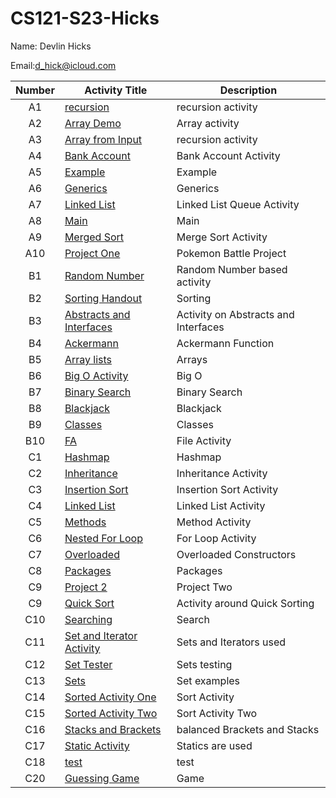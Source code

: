 # CS121-S23-Hicks
Name: Devlin Hicks

Email:d_hick@icloud.com
 
| Number | Activity Title | Description |
| :----: | ------ | ----------- |
| A1| [recursion ](https://github.com/Mythical-traveler/CS121-S23-Hicks/tree/main/cs121/recursion)   |recursion activity|
| A2| [Array Demo ](https://github.com/Mythical-traveler/CS121-S23-Hicks/tree/main/cs121/ArrayDemos)   |Array activity|
| A3| [Array from Input ](https://github.com/Mythical-traveler/CS121-S23-Hicks/tree/main/cs121/ArrayfromInput)   |recursion activity|
| A4| [Bank Account ](https://github.com/Mythical-traveler/CS121-S23-Hicks/tree/main/cs121/BankAccount)   |Bank Account Activity|
| A5| [Example](https://github.com/Mythical-traveler/CS121-S23-Hicks/tree/main/cs121/Example%20Project)   |Example|
| A6| [Generics ](https://github.com/Mythical-traveler/CS121-S23-Hicks/tree/main/cs121/Generics)   |Generics|
| A7| [Linked List ](https://github.com/Mythical-traveler/CS121-S23-Hicks/tree/main/cs121/LinkedListQueue)   |Linked List Queue Activity|
| A8| [Main ](https://github.com/Mythical-traveler/CS121-S23-Hicks/tree/main/cs121/Main)   |Main|
| A9| [Merged Sort ](https://github.com/Mythical-traveler/CS121-S23-Hicks/tree/main/cs121/MergeSortHandout)   |Merge Sort Activity|
| A10| [Project One ](https://github.com/Mythical-traveler/CS121-S23-Hicks/tree/main/cs121/Project1)   |Pokemon Battle Project|
| B1| [Random Number ](https://github.com/Mythical-traveler/CS121-S23-Hicks/tree/main/cs121/RandomNumberActivity)   |Random Number based activity|
| B2| [Sorting Handout ](https://github.com/Mythical-traveler/CS121-S23-Hicks/tree/main/cs121/SortingHandout)   |Sorting|
| B3| [Abstracts and Interfaces ](https://github.com/Mythical-traveler/CS121-S23-Hicks/tree/main/cs121/abstractAndInterfaces)   |Activity on Abstracts and Interfaces|
| B4| [Ackermann](https://github.com/Mythical-traveler/CS121-S23-Hicks/tree/main/cs121/ackermann)   |Ackermann Function|
| B5| [Array lists](https://github.com/Mythical-traveler/CS121-S23-Hicks/tree/main/cs121/arrayListDemo)   |Arrays|
| B6| [Big O Activity](https://github.com/Mythical-traveler/CS121-S23-Hicks/tree/main/cs121/bigOActivity)   |Big O|
| B7| [Binary Search](https://github.com/Mythical-traveler/CS121-S23-Hicks/tree/main/cs121/binarySearch)   |Binary Search|
| B8| [Blackjack](https://github.com/Mythical-traveler/CS121-S23-Hicks/tree/main/cs121/blackJack)   |Blackjack|
| B9| [Classes](https://github.com/Mythical-traveler/CS121-S23-Hicks/tree/main/cs121/classes)   |Classes|
| B10| [FA](https://github.com/Mythical-traveler/CS121-S23-Hicks/tree/main/cs121/fileActivity)   |File Activity|
| C1| [Hashmap](https://github.com/Mythical-traveler/CS121-S23-Hicks/tree/main/cs121/hashmapActivity)   |Hashmap|
| C2| [Inheritance](https://github.com/Mythical-traveler/CS121-S23-Hicks/tree/main/cs121/inheritanceActivity)   |Inheritance Activity|
| C3| [Insertion Sort](https://github.com/Mythical-traveler/CS121-S23-Hicks/tree/main/cs121/insertionSortActivity)   |Insertion Sort Activity|
| C4| [Linked List](https://github.com/Mythical-traveler/CS121-S23-Hicks/tree/main/cs121/linkedListActivity)   |Linked List Activity|
| C5| [Methods](https://github.com/Mythical-traveler/CS121-S23-Hicks/tree/main/cs121/methods)   |Method Activity|
| C6| [Nested For Loop](https://github.com/Mythical-traveler/CS121-S23-Hicks/tree/main/cs121/nestedForLoopsActivity)   |For Loop Activity|
| C7| [Overloaded](https://github.com/Mythical-traveler/CS121-S23-Hicks/tree/main/cs121/overloaded)   |Overloaded Constructors|
| C8| [Packages](https://github.com/Mythical-traveler/CS121-S23-Hicks/tree/main/cs121/packages)   |Packages|
| C9| [Project 2](https://github.com/Mythical-traveler/CS121-S23-Hicks/tree/main/cs121/project2)   |Project Two|
| C9| [Quick Sort](https://github.com/Mythical-traveler/CS121-S23-Hicks/tree/main/cs121/quicksort)   |Activity around Quick Sorting|
| C10| [Searching](https://github.com/Mythical-traveler/CS121-S23-Hicks/tree/main/cs121/search)   |Search|
| C11| [Set and Iterator Activity](https://github.com/Mythical-traveler/CS121-S23-Hicks/tree/main/cs121/setAndIteratorActivity)   |Sets and Iterators used|
| C12| [Set Tester](https://github.com/Mythical-traveler/CS121-S23-Hicks/tree/main/cs121/settest)   |Sets testing|
| C13| [Sets](https://github.com/Mythical-traveler/CS121-S23-Hicks/tree/main/cs121/setExample)   |Set examples|
| C14| [Sorted Activity One](https://github.com/Mythical-traveler/CS121-S23-Hicks/tree/main/cs121/sortedActivity1)   |Sort Activity|
| C15| [Sorted Activity Two](https://github.com/Mythical-traveler/CS121-S23-Hicks/tree/main/cs121/sortedActivity2)   |Sort Activity Two|
| C16| [Stacks and Brackets](https://github.com/Mythical-traveler/CS121-S23-Hicks/tree/main/cs121/stackBrackets)   |balanced Brackets and Stacks|
| C17| [Static Activity](https://github.com/Mythical-traveler/CS121-S23-Hicks/tree/main/cs121/staticActivity)   |Statics are used|
| C18| [test](https://github.com/Mythical-traveler/CS121-S23-Hicks/tree/main/cs121/test)   |test|
| C20| [Guessing Game](https://github.com/Mythical-traveler/CS121-S23-Hicks/blob/main/cs121/GuessingGame.java)   |Game|
























